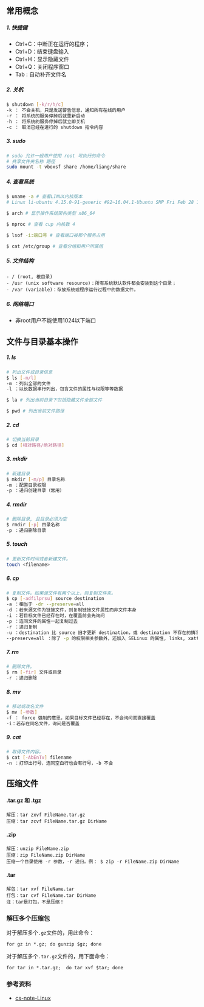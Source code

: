 ## 常用概念

##### 1. 快捷键

- Ctrl+C：中断正在运行的程序；
- Ctrl+D：结束键盘输入
- Ctrl+H：显示隐藏文件
- Ctrl+Q：关闭程序窗口
- Tab : 自动补齐文件名

##### 2. 关机

```bash
$ shutdown [-k/r/h/c] 
-k ： 不会关机，只是发送警告信息，通知所有在线的用户
-r ： 将系统的服务停掉后就重新启动
-h ： 将系统的服务停掉后就立即关机
-c ： 取消已经在进行的 shutdown 指令内容
```

##### 3. sudo

```bash
# sudo 允许一般用户使用 root 可执行的命令
# 共享文件夹名称 路径
sudo mount -t vboxsf share /home/liang/share 
```

##### 4. 查看系统

```bash
$ uname -a # 查看LINUX内核版本 
# Linux li-ubuntu 4.15.0-91-generic #92~16.04.1-Ubuntu SMP Fri Feb 28 14:57:22 UTC 2020 x86_64 x86_64 x86_64 GNU/Linux

$ arch # 显示操作系统架构类型 x86_64

$ nproc # 查看 cup 内核数 4

$ lsof -i:端口号 # 查看端口被那个服务占用

$ cat /etc/group # 查看分组和用户所属组
```

##### 5. 文件结构

```
- / (root, 根目录)
- /usr (unix software resource)：所有系统默认软件都会安装到这个目录；
- /var (variable)：存放系统或程序运行过程中的数据文件。
```

##### 6. 网络端口

- 非root用户不能使用1024以下端口 

## 文件与目录基本操作

##### 1. ls

```bash
# 列出文件或目录信息
$ ls [-m/l] 
-m ：列出全部的文件
-l ：以长数据串行列出，包含文件的属性与权限等等数据

$ la # 列出当前目录下包括隐藏文件全部文件

$ pwd # 列出当前文件路径
```

##### 2. cd

```bash
# 切换当前目录
$ cd [相对路径/绝对路径]
```

##### 3. mkdir

```bash
# 新建目录
$ mkdir [-m/p] 目录名称
-m ：配置目录权限
-p ：递归创建目录（常用）
```

##### 4. rmdir

```bash
# 删除目录, 且目录必须为空
$ rmdir [-p] 目录名称
-p ：递归删除目录
```

##### 5. touch

```bash
# 更新文件时间或者新建文件。
touch <filename>
```

##### 6. cp

```bash
# 复制文件。如果源文件有两个以上，则复制文件夹。
$ cp [-adfilprsu] source destination
-a ：相当于 -dr --preserve=all
-d ：若来源文件为链接文件，则复制链接文件属性而非文件本身
-i ：若目标文件已经存在时，在覆盖前会先询问
-p ：连同文件的属性一起复制过去
-r ：递归复制
-u ：destination 比 source 旧才更新 destination，或 destination 不存在的情况下才复制
--preserve=all ：除了 -p 的权限相关参数外，还加入 SELinux 的属性, links, xattr 等也复制了
```

##### 7. rm

```bash
# 删除文件。
$ rm [-fir] 文件或目录
-r ：递归删除
```

##### 8. mv

```bash
# 移动或改名文件
$ mv [-参数] 
-f ： force 强制的意思，如果目标文件已经存在，不会询问而直接覆盖
-i：若存在同名文件，询问是否覆盖
```

##### 9. cat

```bash
# 取得文件内容。
$ cat [-AbEnTv] filename
-n ：打印出行号，连同空白行也会有行号，-b 不会
```

## 压缩文件

#### .tar.gz 和 .tgz

```
解压：tar zxvf FileName.tar.gz
压缩：tar zcvf FileName.tar.gz DirName
```

#### .zip

```
解压：unzip FileName.zip
压缩：zip FileName.zip DirName
压缩一个目录使用 -r 参数，-r 递归。例： $ zip -r FileName.zip DirName
```

#### .tar

```
解包：tar xvf FileName.tar
打包：tar cvf FileName.tar DirName
注：tar是打包，不是压缩！
```

### 解压多个压缩包

对于解压多个`.gz`文件的，用此命令：

```
for gz in *.gz; do gunzip $gz; done
```

对于解压多个`.tar.gz`文件的，用下面命令：

```
for tar in *.tar.gz;  do tar xvf $tar; done
```

### 参考资料

- [cs-note-Linux]( http://cyc2018.gitee.io/cs-notes/#/notes/Linux?id=五、文件 )
